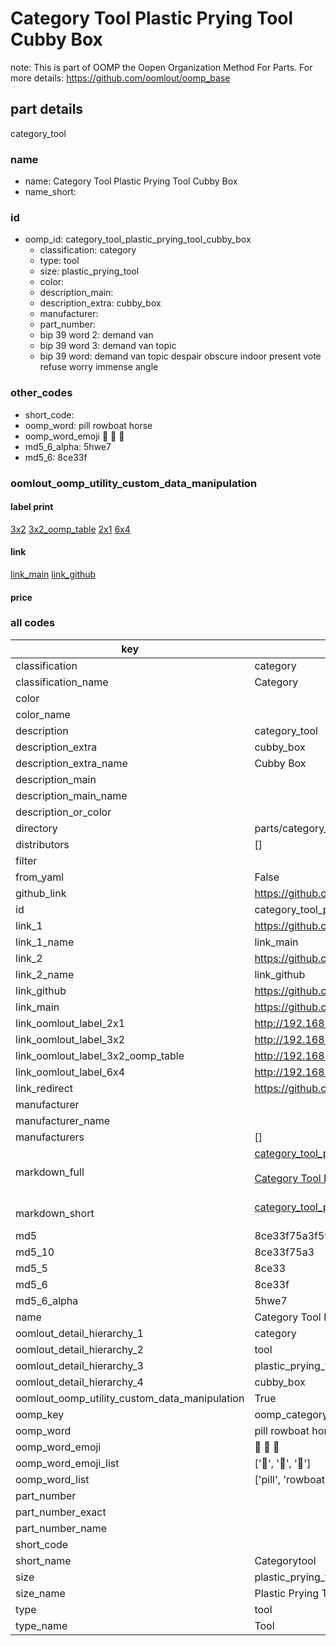 # Category Tool Plastic Prying Tool Cubby Box  

note: This is part of OOMP the Oopen Organization Method For Parts. For more details: https://github.com/oomlout/oomp_base

##  part details
  



category_tool



### name
* name: Category Tool Plastic Prying Tool Cubby Box
* name_short: 
### id
* oomp_id: category_tool_plastic_prying_tool_cubby_box
  * classification: category
  * type: tool
  * size: plastic_prying_tool
  * color: 
  * description_main: 
  * description_extra: cubby_box
  * manufacturer: 
  * part_number: 
  * bip 39 word 2: demand van
  * bip 39 word 3: demand van topic
  * bip 39 word: demand van topic despair obscure indoor present vote refuse worry immense angle

### other_codes
* short_code: 
* oomp_word: pill rowboat horse
* oomp_word_emoji :pill: :rowboat: :horse:
* md5_6_alpha: 5hwe7
* md5_6: 8ce33f






### oomlout_oomp_utility_custom_data_manipulation
#### label print
[3x2](http://192.168.1.245:1112/?label=oomp%205hwe7)
[3x2_oomp_table](http://192.168.1.108:1112/?label=oomp%205hwe7)
[2x1](http://192.168.1.242:1112/?label=oomp%205hwe7)
[6x4](http://192.168.1.55:1112/?label=oomp%205hwe7)    

#### link

[link_main](https://github.com/oomlout/oomlout_oomp_version_1_messy/tree/main/parts/category_tool_plastic_prying_tool_cubby_box) [link_github](https://github.com/oomlout/oomlout_oomp_version_1_messy/tree/main/parts/category_tool_plastic_prying_tool_cubby_box)                             

#### price







### all codes 
| key | value |  
| --- | --- |  
| classification | category |  
| classification_name | Category |  
| color |  |  
| color_name |  |  
| description | category_tool |  
| description_extra | cubby_box |  
| description_extra_name | Cubby Box |  
| description_main |  |  
| description_main_name |  |  
| description_or_color |   |  
| directory | parts/category_tool_plastic_prying_tool_cubby_box |  
| distributors | [] |  
| filter |  |  
| from_yaml | False |  
| github_link | https://github.com/oomlout/oomlout_oomp_part_src/tree/main/parts/category_tool_plastic_prying_tool_cubby_box |  
| id | category_tool_plastic_prying_tool_cubby_box |  
| link_1 | https://github.com/oomlout/oomlout_oomp_version_1_messy/tree/main/parts/category_tool_plastic_prying_tool_cubby_box |  
| link_1_name | link_main |  
| link_2 | https://github.com/oomlout/oomlout_oomp_version_1_messy/tree/main/parts/category_tool_plastic_prying_tool_cubby_box |  
| link_2_name | link_github |  
| link_github | https://github.com/oomlout/oomlout_oomp_version_1_messy/tree/main/parts/category_tool_plastic_prying_tool_cubby_box |  
| link_main | https://github.com/oomlout/oomlout_oomp_version_1_messy/tree/main/parts/category_tool_plastic_prying_tool_cubby_box |  
| link_oomlout_label_2x1 | http://192.168.1.242:1112/?label=oomp%205hwe7 |  
| link_oomlout_label_3x2 | http://192.168.1.245:1112/?label=oomp%205hwe7 |  
| link_oomlout_label_3x2_oomp_table | http://192.168.1.108:1112/?label=oomp%205hwe7 |  
| link_oomlout_label_6x4 | http://192.168.1.55:1112/?label=oomp%205hwe7 |  
| link_redirect | https://github.com/oomlout/oomlout_oomp_version_1_messy/tree/main/parts/category_tool_plastic_prying_tool_cubby_box |  
| manufacturer |  |  
| manufacturer_name |  |  
| manufacturers | [] |  
| markdown_full | [category_tool_plastic_prying_tool_cubby_box](none)<br>[](none)<br>[Category Tool Plastic Prying Tool Cubby Box](none)<br><br> |  
| markdown_short | [category_tool_plastic_prying_tool_cubby_box](none)<br><br> |  
| md5 | 8ce33f75a3f5f541cc4c23c1ca3c49d1 |  
| md5_10 | 8ce33f75a3 |  
| md5_5 | 8ce33 |  
| md5_6 | 8ce33f |  
| md5_6_alpha | 5hwe7 |  
| name | Category Tool Plastic Prying Tool Cubby Box |  
| oomlout_detail_hierarchy_1 | category |  
| oomlout_detail_hierarchy_2 | tool |  
| oomlout_detail_hierarchy_3 | plastic_prying_tool |  
| oomlout_detail_hierarchy_4 | cubby_box |  
| oomlout_oomp_utility_custom_data_manipulation | True |  
| oomp_key | oomp_category_tool_plastic_prying_tool_cubby_box |  
| oomp_word | pill rowboat horse |  
| oomp_word_emoji | :pill: :rowboat: :horse: |  
| oomp_word_emoji_list | [':pill:', ':rowboat:', ':horse:'] |  
| oomp_word_list | ['pill', 'rowboat', 'horse'] |  
| part_number |  |  
| part_number_exact |  |  
| part_number_name |  |  
| short_code |  |  
| short_name | Categorytool |  
| size | plastic_prying_tool |  
| size_name | Plastic Prying Tool |  
| type | tool |  
| type_name | Tool |  
